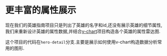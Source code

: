 # 更丰富的属性展示

现在我们的英雄指南项目只是列出了英雄的名字和id,还没有展示英雄的细节属性,我们来重新设计英雄的属性数据,并结合[v-chart](https://v-charts.js.org/)项目构造各个英雄的属性雷达图.

这个项目的代码在`hero-detail`分支.主要是展示如何使用v-chart构造数据分析常用的图形.

